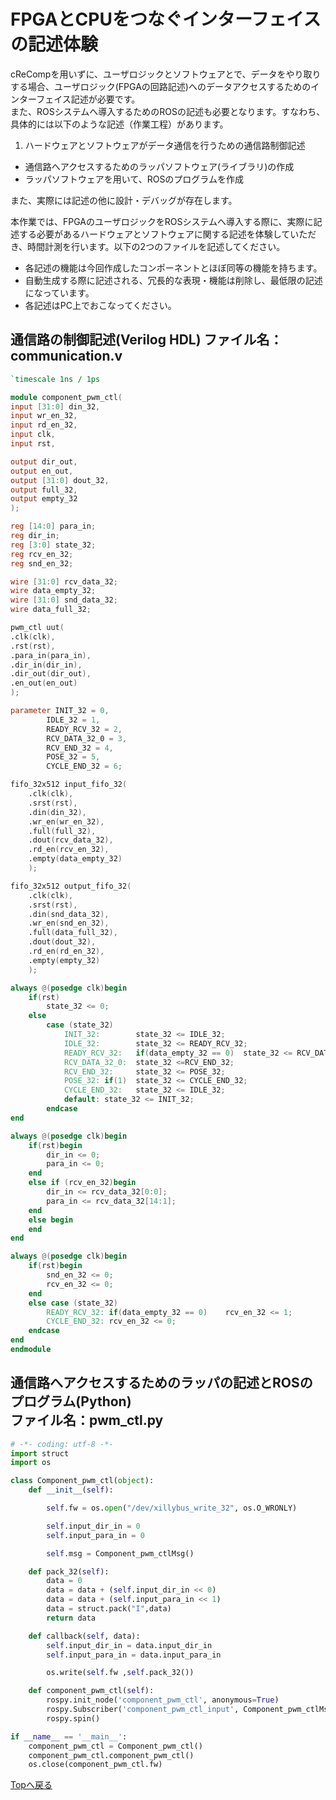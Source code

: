 # FPGAとCPUをつなぐインターフェイスの記述体験

cReCompを用いずに、ユーザロジックとソフトウェアとで、データをやり取りする場合、ユーザロジック(FPGAの回路記述)へのデータアクセスするためのインターフェイス記述が必要です。  
また、ROSシステムへ導入するためのROSの記述も必要となります。すなわち、具体的には以下のような記述（作業工程）があります。

1. ハードウェアとソフトウェアがデータ通信を行うための通信路制御記述
- 通信路へアクセスするためのラッパソフトウェア(ライブラリ)の作成
- ラッパソフトウェアを用いて、ROSのプログラムを作成

また、実際には記述の他に設計・デバッグが存在します。

本作業では、FPGAのユーザロジックをROSシステムへ導入する際に、実際に記述する必要があるハードウェアとソフトウェアに関する記述を体験していただき、時間計測を行います。以下の2つのファイルを記述してください。

- 各記述の機能は今回作成したコンポーネントとほぼ同等の機能を持ちます。
- 自動生成する際に記述される、冗長的な表現・機能は削除し、最低限の記述になっています。
- 各記述はPC上でおこなってください。

## 通信路の制御記述(Verilog HDL) ファイル名：communication.v

```verilog
`timescale 1ns / 1ps

module component_pwm_ctl(
input [31:0] din_32,
input wr_en_32,
input rd_en_32,
input clk,
input rst,

output dir_out,
output en_out,
output [31:0] dout_32,
output full_32,
output empty_32
);

reg [14:0] para_in;
reg dir_in;
reg [3:0] state_32;
reg rcv_en_32;
reg snd_en_32;

wire [31:0] rcv_data_32;
wire data_empty_32;
wire [31:0] snd_data_32;
wire data_full_32;

pwm_ctl uut(
.clk(clk),
.rst(rst),
.para_in(para_in),
.dir_in(dir_in),
.dir_out(dir_out),
.en_out(en_out)
);

parameter INIT_32 = 0,
		IDLE_32 = 1,
		READY_RCV_32 = 2,
		RCV_DATA_32_0 = 3,
		RCV_END_32 = 4,
		POSE_32 = 5,
		CYCLE_END_32 = 6;

fifo_32x512 input_fifo_32(
	.clk(clk),
	.srst(rst),
	.din(din_32),
	.wr_en(wr_en_32),
	.full(full_32),
	.dout(rcv_data_32),
	.rd_en(rcv_en_32),
	.empty(data_empty_32)
	);

fifo_32x512 output_fifo_32(
	.clk(clk),
	.srst(rst),
	.din(snd_data_32),
	.wr_en(snd_en_32),
	.full(data_full_32),
	.dout(dout_32),
	.rd_en(rd_en_32),
	.empty(empty_32)
	);

always @(posedge clk)begin
	if(rst)
		state_32 <= 0;
	else
		case (state_32)
			INIT_32: 		state_32 <= IDLE_32;
			IDLE_32:		state_32 <= READY_RCV_32;
			READY_RCV_32:	if(data_empty_32 == 0)	state_32 <= RCV_DATA_32_0;
			RCV_DATA_32_0:	state_32 <=RCV_END_32;
			RCV_END_32:		state_32 <= POSE_32;
			POSE_32: if(1)	state_32 <= CYCLE_END_32;
			CYCLE_END_32:	state_32 <= IDLE_32;
			default: state_32 <= INIT_32;
		endcase
end

always @(posedge clk)begin
	if(rst)begin
		dir_in <= 0;
		para_in <= 0;
	end
	else if (rcv_en_32)begin
		dir_in <= rcv_data_32[0:0];
		para_in <= rcv_data_32[14:1];
	end
	else begin
	end
end

always @(posedge clk)begin
	if(rst)begin
		snd_en_32 <= 0;
		rcv_en_32 <= 0;
	end
	else case (state_32)
		READY_RCV_32: if(data_empty_32 == 0)	rcv_en_32 <= 1;
		CYCLE_END_32: rcv_en_32 <= 0;
	endcase
end
endmodule
```

## 通信路へアクセスするためのラッパの記述とROSのプログラム(Python)<br>ファイル名：pwm_ctl.py

```python
# -*- coding: utf-8 -*-
import struct
import os

class Component_pwm_ctl(object):
	def __init__(self):

		self.fw = os.open("/dev/xillybus_write_32", os.O_WRONLY)

		self.input_dir_in = 0
		self.input_para_in = 0

		self.msg = Component_pwm_ctlMsg()

	def pack_32(self):
		data = 0
		data = data + (self.input_dir_in << 0)
		data = data + (self.input_para_in << 1)
		data = struct.pack("I",data)
		return data

	def callback(self, data):
		self.input_dir_in = data.input_dir_in
		self.input_para_in = data.input_para_in

		os.write(self.fw ,self.pack_32())

	def component_pwm_ctl(self):
		rospy.init_node('component_pwm_ctl', anonymous=True)
		rospy.Subscriber('component_pwm_ctl_input', Component_pwm_ctlMsg, self.callback)
		rospy.spin()

if __name__ == '__main__':
	component_pwm_ctl = Component_pwm_ctl()
	component_pwm_ctl.component_pwm_ctl()
	os.close(component_pwm_ctl.fw)

```

[Topへ戻る](readme.md)